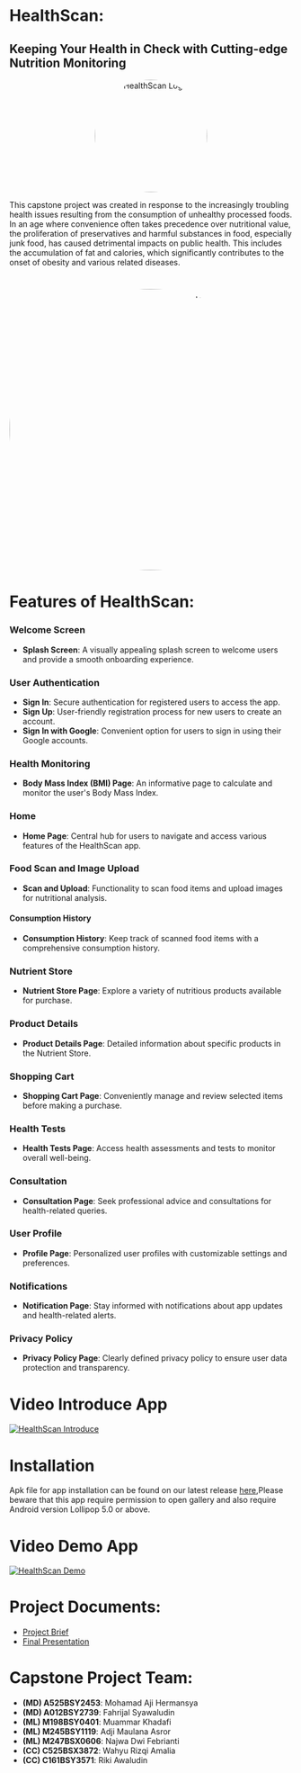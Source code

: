 # HealthScan:
## Keeping Your Health in Check with Cutting-edge Nutrition Monitoring

<p align="center">
  <img src="poto/icon_apps.png" alt="HealthScan Logo" style="border-radius: 50%; width: 200px; height: 200px;">
</p>

This capstone project was created in response to the increasingly troubling health issues resulting from the consumption of unhealthy processed foods. In an age where convenience often takes precedence over nutritional value, the proliferation of preservatives and harmful substances in food, especially junk food, has caused detrimental impacts on public health. This includes the accumulation of fat and calories, which significantly contributes to the onset of obesity and various related diseases.
#

<p align="center">
  <img src="poto/Full.png" alt="HealthScan Full" style="border-radius: 50%; width: 750px; height: 500px;">
</p>

#

# Features of HealthScan:

### Welcome Screen
- **Splash Screen**: A visually appealing splash screen to welcome users and provide a smooth onboarding experience.

### User Authentication
- **Sign In**: Secure authentication for registered users to access the app.
- **Sign Up**: User-friendly registration process for new users to create an account.
- **Sign In with Google**: Convenient option for users to sign in using their Google accounts.

### Health Monitoring
- **Body Mass Index (BMI) Page**: An informative page to calculate and monitor the user's Body Mass Index.

### Home
- **Home Page**: Central hub for users to navigate and access various features of the HealthScan app.

### Food Scan and Image Upload
- **Scan and Upload**: Functionality to scan food items and upload images for nutritional analysis.

#### Consumption History
- **Consumption History**: Keep track of scanned food items with a comprehensive consumption history.

### Nutrient Store
- **Nutrient Store Page**: Explore a variety of nutritious products available for purchase.

### Product Details
- **Product Details Page**: Detailed information about specific products in the Nutrient Store.

### Shopping Cart
- **Shopping Cart Page**: Conveniently manage and review selected items before making a purchase.

### Health Tests
- **Health Tests Page**: Access health assessments and tests to monitor overall well-being.

### Consultation
- **Consultation Page**: Seek professional advice and consultations for health-related queries.

### User Profile
- **Profile Page**: Personalized user profiles with customizable settings and preferences.

### Notifications
- **Notification Page**: Stay informed with notifications about app updates and health-related alerts.

### Privacy Policy
- **Privacy Policy Page**: Clearly defined privacy policy to ensure user data protection and transparency.

# Video Introduce App 
[![HealthScan Introduce](https://img.youtube.com/vi/y-TkjPcoAx8/0.jpg)](https://www.youtube.com/watch?v=y-TkjPcoAx8?autoplay=1)

# Installation
Apk file for app installation can be found on our latest release [here](https://bit.ly/HealthScanApp),Please beware that this app require permission to open gallery and also require Android version Lollipop 5.0 or above.

# Video Demo App
[![HealthScan Demo](https://img.youtube.com/vi/VrG6rMf-t0M/0.jpg)](https://www.youtube.com/watch?v=VrG6rMf-t0M?autoplay=1)

# Project Documents:
- [Project Brief](https://docs.google.com/document/d/1ccTI_XTJYurFqLjXduRLQWdjIyV56cinfTyRKx5fURQ/edit#heading=h.qf0nfa3etlmx)
- [Final Presentation](https://www.canva.com/design/DAF2x2oiILg/YLlfhOWR0VDerYGHQ_3wRg/edit?utm_content=DAF2x2oiILg&utm_campaign=designshare&utm_medium=link2&utm_source=sharebutton)

# Capstone Project Team:
- **(MD) A525BSY2453**: Mohamad Aji Hermansya
- **(MD) A012BSY2739**: Fahrijal Syawaludin
- **(ML) M198BSY0401**: Muammar Khadafi 
- **(ML) M245BSY1119**: Adji Maulana Asror
- **(ML) M247BSX0606**: Najwa Dwi Febrianti
- **(CC) C525BSX3872**: Wahyu Rizqi Amalia
- **(CC) C161BSY3571**: Riki Awaludin  